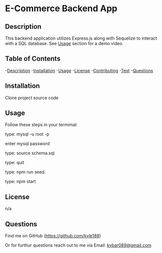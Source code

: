 # E-Commerce Backend App


## Description

This backend application utilizes Express.js along with Sequelize to interact with a SQL database.  See [Usage](#Usage) section for a demo video.


## Table of Contents

-[Description](#Description)
-[Installation](#Installation)
-[Usage](#Usage)
-[License](#License)
-[Contributing](#Contributing)
-[Test](#Test)
-[Questions](Questions)

## Installation  

Clone project source code 

## Usage

Follow these steps in your termimal: 

type: mysql -u root -p 

enter mysql password  

type: source schema.sql

type: quit

type: npm run seed.

type: npm start

## License

n/a

## Questions

Find me on GitHub  (https://github.com/kyle188)

Or for furthur questions reach out to me via Email:   kybar089@gmail.com
